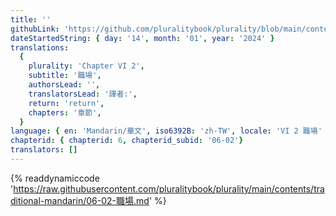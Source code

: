 ```yaml
---
title: ''
githubLink: 'https://github.com/pluralitybook/plurality/blob/main/contents/traditional-mandarin/06-02-職場.md'
dateStartedString: { day: '14', month: '01', year: '2024' }
translations:
  {
    plurality: 'Chapter VI 2',
    subtitle: '職場',
    authorsLead: '',
    translatorsLead: '譯者:',
    return: 'return',
    chapters: '章節',
  }
language: { en: 'Mandarin/華文', iso6392B: 'zh-TW', locale: 'VI 2 職場' }
chapterid: { chapterid: 6, chapterid_subid: '06-02'}
translators: []
---
```

{% readdynamiccode 'https://raw.githubusercontent.com/pluralitybook/plurality/main/contents/traditional-mandarin/06-02-職場.md' %}
